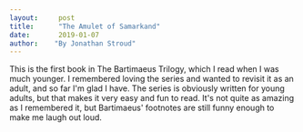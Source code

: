 ```yaml
---
layout:     post
title:      "The Amulet of Samarkand"
date:       2019-01-07
author:    "By Jonathan Stroud"
---
```


This is the first book in The Bartimaeus Trilogy, which I read when I was much younger. I remembered loving the series and wanted to revisit it as an adult, and so far I'm glad I have. The series is obviously written for young adults, but that makes it very easy and fun to read. It's not quite as amazing as I remembered it, but Bartimaeus' footnotes are still funny enough to make me laugh out loud.  